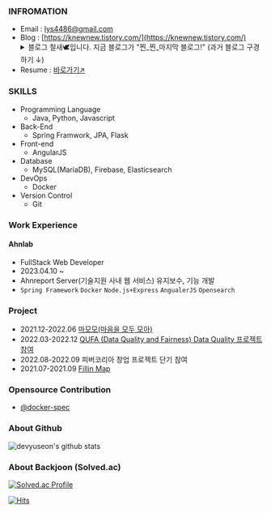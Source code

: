 ### INFROMATION

- Email : lys4486@gmail.com
- Blog : [https://knewnew.tistory.com/](https://knewnew.tistory.com/)
    <details>
    <summary>블로그 철새🕊️입니다. 지금 블로그가 "찐_찐_마지막 블로그!" (과거 블로그 구경하기 ↓)</summary>
      <ul>
        <li><a href="https://devyuseon.github.io/">https://devyuseon.github.io/</a></li>
        <li><a href="https://velog.io/@dogakday">https://velog.io/@dogakday</a></li>
      </ul>
    </details>
- Resume : [바로가기↗️](https://yuseonlim.notion.site/Portfolio-ff8c0bfe1f944c138a8c3f9e474812b6?pvs=4)

### SKILLS

- Programming Language
  - Java, Python, Javascript
- Back-End
  - Spring Framwork, JPA, Flask
- Front-end
  - AngularJS
- Database
  - MySQL(MariaDB), Firebase, Elasticsearch
- DevOps
  - Docker
- Version Control
  - Git

### Work Experience
#### Ahnlab
- FullStack Web Developer
- 2023.04.10 ~
- Ahnreport Server(기술지원 사내 웹 서비스) 유지보수, 기능 개발
- `Spring Framework` `Docker` `Node.js+Express` `AngualerJS` `Opensearch`

### Project
- 2021.12-2022.06 [마모모(마음을 모두 모아)](https://github.com/2E2I/mamomo-server)
- 2022.03-2022.12 [QUFA (Data Quality and Fairness) Data Quality 프로젝트 참여](https://gitlab.com/qufa)
- 2022.08-2022.09 피버코리아 창업 프로젝트 단기 참여
- 2021.07-2021.09 [Fillin Map](https://github.com/HSUITContestTeam/fillin-map)

### Opensource Contribution
- [@docker-spec](https://github.com/compose-spec/compose-spec/pull/454)
 
<!-- ### Blog Posts -->
<!-- RECENT POST START -->
<!--
- 2024-01-09 [오픈소스 첫 기여 ⭐️ - Docker Docs (compose-spec)](https://knewnew.tistory.com/entry/%EC%98%A4%ED%94%88%EC%86%8C%EC%8A%A4-%EC%B2%AB-%EA%B8%B0%EC%97%AC-%E2%AD%90%EF%B8%8F-Docker-Docs-compose-spec)
- 2024-01-02 [[Java] 에러 메시지, StackTrace가 생략되는 문제](https://knewnew.tistory.com/entry/Java-StackTrace%EA%B0%80-%EC%83%9D%EB%9E%B5%EB%90%98%EC%96%B4-%EB%82%98%ED%83%80%EB%82%98%EB%8A%94-%EB%AC%B8%EC%A0%9C)
- 2023-11-28 [[Spring] Spring Scheduler의 기본 설정은 싱글 스레드이다.](https://knewnew.tistory.com/entry/Spring-Spring-Scheduler%EC%9D%98-%EA%B8%B0%EB%B3%B8-%EC%84%A4%EC%A0%95%EC%9D%80-%EC%8B%B1%EA%B8%80-%EC%8A%A4%EB%A0%88%EB%93%9C%EC%9D%B4%EB%8B%A4)
- 2023-11-24 [[Github 잔디심기 ] Tistory 글 업로드시 Github에 커밋 (Python)](https://knewnew.tistory.com/entry/Github-%EC%9E%94%EB%94%94%EC%8B%AC%EA%B8%B0-Tistory-%EA%B8%80-%EC%97%85%EB%A1%9C%EB%93%9C%EC%8B%9C-Github%EC%97%90-%EC%BB%A4%EB%B0%8B-Python)
- 2023-09-23 [[프로그래머스] 2023 KAKAO BLIND RECRUITMENT | 이모티콘 할인행사](https://knewnew.tistory.com/entry/Programmers-2023-KAKAO-BLIND-RECRUITMENT-%EC%9D%B4%EB%AA%A8%ED%8B%B0%EC%BD%98-%ED%95%A0%EC%9D%B8%ED%96%89%EC%82%AC)
-->
<!-- RECENT POST END -->

<!--
**yuseon-Lim/yuseon-Lim** is a ✨ _special_ ✨ repository because its `README.md` (this file) appears on your GitHub profile.

Here are some ideas to get you started:

- 🔭 I’m currently working on ...
- 🌱 I’m currently learning ...
- 👯 I’m looking to collaborate on ...
- 🤔 I’m looking for help with ...
- 💬 Ask me about ...
- 📫 How to reach me: ...
- 😄 Pronouns: ...
- ⚡ Fun fact: ...
-->

### About Github
![devyuseon's github stats](https://github-readme-stats.vercel.app/api?username=devyuseon&show_icons=true&theme=radical&count_private=true)

### About Backjoon (Solved.ac)
[![Solved.ac Profile](http://mazassumnida.wtf/api/v2/generate_badge?boj=lys4486)](https://solved.ac/lys4486/)

<!-- [![mazandi profile](http://mazandi.herokuapp.com/api?handle=lys4486&theme=warm)](https://solved.ac/lys4486/) -->

[![Hits](https://hits.seeyoufarm.com/api/count/incr/badge.svg?url=https%3A%2F%2Fgithub.com%2Fyuseon-Lim&count_bg=%2379C83D&title_bg=%23555555&icon=&icon_color=%23E7E7E7&title=hits&edge_flat=false)](https://hits.seeyoufarm.com)
